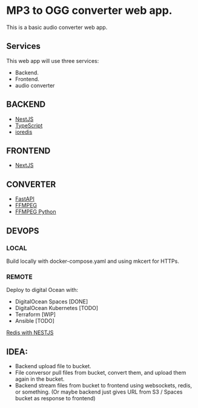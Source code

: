 # MP3 to OGG converter web app.

This is a basic audio converter web app.

## Services

This web app will use three services:

* Backend.
* Frontend.
* audio converter 

## BACKEND

* [NestJS](https://docs.nestjs.com/)
* [TypeScript](https://www.typescriptlang.org/docs/)
* [ioredis](https://www.npmjs.com/package/ioredis)

## FRONTEND

* [NextJS](https://nextjs.org/docs)

## CONVERTER

* [FastAPI](https://fastapi.tiangolo.com/)
* [FFMPEG](https://www.ffmpeg.org/)
* [FFMPEG Python](https://github.com/kkroening/ffmpeg-python)

## DEVOPS

### LOCAL

Build locally with docker-compose.yaml and using mkcert for HTTPs.

### REMOTE

Deploy to digital Ocean with:

* DigitalOcean Spaces [DONE]
* DigitalOcean Kubernetes [TODO]
* Terraform [WIP]
* Ansible [TODO]

[Redis with NESTJS](https://docs.nestjs.com/microservices/redis)

## IDEA:
* Backend upload file to bucket.
* File conversor pull files from bucket, convert them, and upload them again in the bucket.
* Backend stream files from bucket to frontend using websockets, redis, or something. (Or maybe backend just gives URL from S3 / Spaces bucket as response to frontend)
